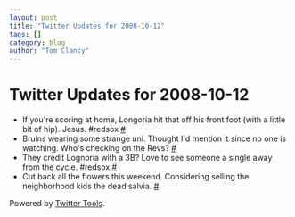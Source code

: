 ```yaml
---
layout: post
title: "Twitter Updates for 2008-10-12"
tags: []
category: blog
author: "Tom Clancy"
---
```


# Twitter Updates for 2008-10-12

<ul>
	<li>If you're scoring at home, Longoria hit that off his front foot (with a little bit of hip). Jesus. #redsox <a href="http://twitter.com/tclancy/statuses/956005935">#</a></li>
	<li>Bruins wearing some strange uni. Thought I'd mention it since no one is watching. Who's checking on the Revs? <a href="http://twitter.com/tclancy/statuses/956008315">#</a></li>
	<li>They credit Lognoria with a 3B? Love to see someone a single away from the cycle. #redsox <a href="http://twitter.com/tclancy/statuses/956099223">#</a></li>
	<li>Cut back all the flowers this weekend. Considering selling the neighborhood kids the dead salvia. <a href="http://twitter.com/tclancy/statuses/956653808">#</a></li>
</ul>
<p>Powered by <a href="http://alexking.org/projects/wordpress">Twitter Tools</a>.</p>
